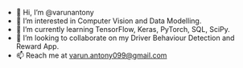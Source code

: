 - 👋 Hi, I’m @varunantony
- 👀 I’m interested in Computer Vision and Data Modelling. 
- 🌱 I’m currently learning TensorFlow, Keras, PyTorch, SQL, SciPy.
- 💞️ I’m looking to collaborate on my Driver Behaviour Detection and Reward App.
- 📫 Reach me at varun.antony099@gmail.com

<!---
varunantony/varunantony is a ✨ special ✨ repository because its `README.md` (this file) appears on your GitHub profile.
You can click the Preview link to take a look at your changes.
--->
